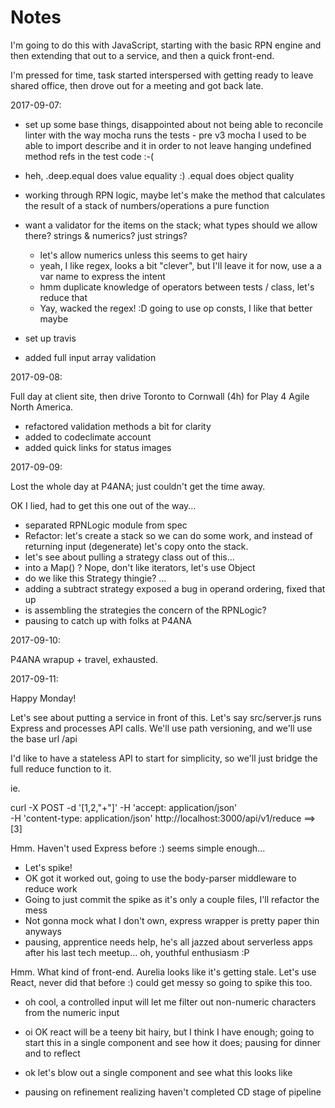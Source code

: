 # Notes

I'm going to do this with JavaScript, starting with the basic RPN engine and
then extending that out to a service, and then a quick front-end.

I'm pressed for time, task started interspersed with getting ready to leave
shared office, then drove out for a meeting and got back late.

2017-09-07:

- set up some base things, disappointed about not being able to reconcile
  linter with the way mocha runs the tests - pre v3 mocha I used to be able to
  import describe and it in order to not leave hanging undefined method refs
  in the test code :-(
- heh, .deep.equal does value equality :) .equal does object quality
- working through RPN logic, maybe let's make the method that calculates the
  result of a stack of numbers/operations a pure function
- want a validator for the items on the stack; what types should we allow there?
  strings & numerics? just strings?
  - let's allow numerics unless this seems to get hairy
  - yeah, I like regex, looks a bit "clever", but I'll leave it for now, use a
    a var name to express the intent
  - hmm duplicate knowledge of operators between tests / class, let's
    reduce that
  - Yay, wacked the regex! :D going to use op consts, I like that better maybe

- set up travis
- added full input array validation

2017-09-08:

Full day at client site, then drive Toronto to Cornwall (4h) for Play 4 Agile
North America.

- refactored validation methods a bit for clarity
- added to codeclimate account
- added quick links for status images

2017-09-09:

Lost the whole day at P4ANA; just couldn't get the time away.

OK I lied, had to get this one out of the way...

- separated RPNLogic module from spec
- Refactor: let's create a stack so we can do some work, and instead of
  returning input (degenerate) let's copy onto the stack.
- let's see about pulling a strategy class out of this...
- into a Map() ? Nope, don't like iterators, let's use Object
- do we like this Strategy thingie? ...
- adding a subtract strategy exposed a bug in operand ordering, fixed that up
- is assembling the strategies the concern of the RPNLogic?
- pausing to catch up with folks at P4ANA

2017-09-10:

P4ANA wrapup + travel, exhausted.

2017-09-11:

Happy Monday!

Let's see about putting a service in front of this. Let's say src/server.js
runs Express and processes API calls. We'll use path versioning, and we'll
use the base url /api

I'd like to have a stateless API to start for simplicity, so we'll just bridge
the full reduce function to it.

ie.

curl -X POST -d '[1,2,"+"]' -H 'accept: application/json' \
 -H 'content-type: application/json' http://localhost:3000/api/v1/reduce
==> [3]

Hmm. Haven't used Express before :) seems simple enough...
- Let's spike!
- OK got it worked out, going to use the body-parser middleware to reduce work
- Going to just commit the spike as it's only a couple files, I'll refactor
  the mess
- Not gonna mock what I don't own, express wrapper is pretty paper thin anyways
- pausing, apprentice needs help, he's all jazzed about serverless apps after
  his last tech meetup... oh, youthful enthusiasm :P

Hmm. What kind of front-end. Aurelia looks like it's getting stale. Let's use
React, never did that before :) could get messy so going to spike this too.

- oh cool, a controlled input will let me filter out non-numeric characters
  from the numeric input
- oi OK react will be a teeny bit hairy, but I think I have enough; going to
  start this in a single component and see how it does; pausing for dinner and
  to reflect

- ok let's blow out a single component and see what this looks like
- pausing on refinement realizing haven't completed CD stage of pipeline

